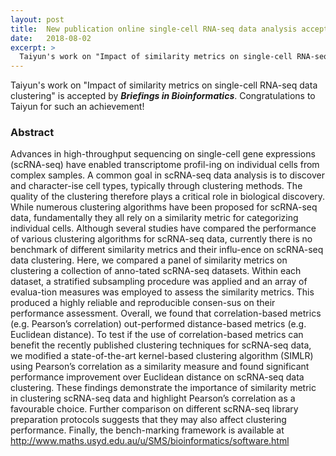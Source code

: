 ```yaml
---
layout: post
title:  New publication online single-cell RNA-seq data analysis accepted by <b><i>Briefings in Bioinformatics</i></b>
date:   2018-08-02
excerpt: >
  Taiyun's work on "Impact of similarity metrics on single-cell RNA-seq data clustering" is accepted by <b><i>Briefings in Bioinformatics</i></b>.
---
```

  
  Taiyun's work on "Impact of similarity metrics on single-cell RNA-seq data clustering" is accepted by <b><i>Briefings in Bioinformatics</i></b>. Congratulations to Taiyun for such an achievement!
  

### Abstract

Advances in high-throughput sequencing on single-cell gene expressions (scRNA-seq) have enabled transcriptome profil-ing on individual cells from complex samples. A common goal in scRNA-seq data analysis is to discover and character-ise cell types, typically through clustering methods. The quality of the clustering therefore plays a critical role in biological discovery. While numerous clustering algorithms have been proposed for scRNA-seq data, fundamentally they all rely on a similarity metric for categorizing individual cells. Although several studies have compared the performance of various clustering algorithms for scRNA-seq data, currently there is no benchmark of different similarity metrics and their influ-ence on scRNA-seq data clustering. Here, we compared a panel of similarity metrics on clustering a collection of anno-tated scRNA-seq datasets. Within each dataset, a stratified subsampling procedure was applied and an array of evalua-tion measures was employed to assess the similarity metrics. This produced a highly reliable and reproducible consen-sus on their performance assessment. Overall, we found that correlation-based metrics (e.g. Pearson’s correlation) out-performed distance-based metrics (e.g. Euclidean distance). To test if the use of correlation-based metrics can benefit the recently published clustering techniques for scRNA-seq data, we modified a state-of-the-art kernel-based clustering algorithm (SIMLR) using Pearson’s correlation as a similarity measure and found significant performance improvement over Euclidean distance on scRNA-seq data clustering. These findings demonstrate the importance of similarity metric in clustering scRNA-seq data and highlight Pearson’s correlation as a favourable choice. Further comparison on different scRNA-seq library preparation protocols suggests that they may also affect clustering performance. Finally, the bench-marking framework is available at http://www.maths.usyd.edu.au/u/SMS/bioinformatics/software.html